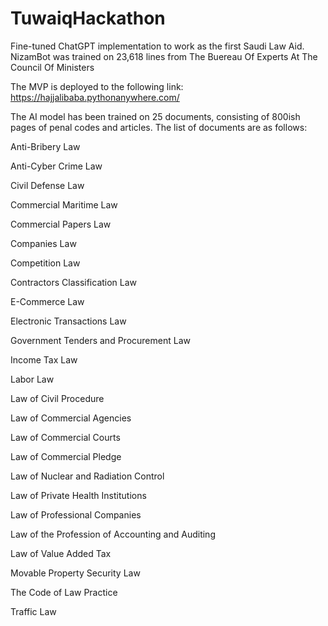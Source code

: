 # TuwaiqHackathon
Fine-tuned ChatGPT implementation to work as the first Saudi Law Aid. NizamBot was trained on 23,618 lines from The Buereau Of Experts At The Council Of Ministers

The MVP is deployed to the following link: https://hajjalibaba.pythonanywhere.com/

The AI model has been trained on 25 documents, consisting of 800ish pages of penal codes and articles. The list of documents are as follows:

Anti-Bribery Law

Anti-Cyber Crime Law

Civil Defense Law

Commercial Maritime Law

Commercial Papers Law

Companies Law

Competition Law

Contractors Classification Law

E-Commerce Law

Electronic Transactions Law

Government Tenders and Procurement Law

Income Tax Law

Labor Law

Law of Civil Procedure

Law of Commercial Agencies

Law of Commercial Courts

Law of Commercial Pledge

Law of Nuclear and Radiation Control

Law of Private Health Institutions

Law of Professional Companies

Law of the Profession of Accounting and Auditing

Law of Value Added Tax

Movable Property Security Law

The Code of Law Practice

Traffic Law




